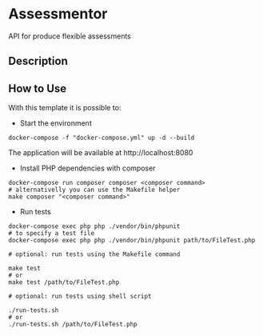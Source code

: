 # Assessmentor

API for produce flexible assessments

## Description

## How to Use

With this template it is possible to:

- Start the environment
```console
docker-compose -f "docker-compose.yml" up -d --build
```
The application will be available at http://localhost:8080

  
- Install PHP dependencies with composer
```console
docker-compose run composer composer <composer command>
# alternativelly you can use the Makefile helper
make composer "<composer command>"
```

- Run tests
```console
docker-compose exec php php ./vendor/bin/phpunit
# to specify a test file
docker-compose exec php php ./vendor/bin/phpunit path/to/FileTest.php

# optional: run tests using the Makefile command

make test
# or
make test /path/to/FileTest.php

# optional: run tests using shell script

./run-tests.sh
# or
./run-tests.sh /path/to/FileTest.php
```